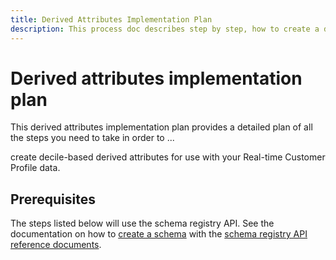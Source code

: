 ```yaml
---
title: Derived Attributes Implementation Plan
description: This process doc describes step by step, how to create a decile bucket of your profiles. - a runbook (Runbooks are a set of standardized written procedures for completing repetitive information technology (IT) processes)
---
```

# Derived attributes implementation plan

This derived attributes implementation plan provides a detailed plan of all the steps you need to take in order to ...

create decile-based derived attributes for use with your Real-time Customer Profile data.

## Prerequisites

The steps listed below will use the schema registry API. See the documentation on how to [create a schema](https://experienceleague.adobe.com/docs/experience-platform/xdm/api/schemas.html?lang=en#create) with the [schema registry API reference documents](https://developer.adobe.com/experience-platform-apis/references/schema-registry/#tag/Schemas/operation/createSchema).
